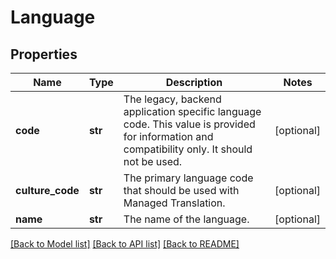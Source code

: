 # Language

## Properties
Name | Type | Description | Notes
------------ | ------------- | ------------- | -------------
**code** | **str** | The legacy, backend application specific language code. This value is provided for information and compatibility only. It should not be used. | [optional] 
**culture_code** | **str** | The primary language code that should be used with Managed Translation. | [optional] 
**name** | **str** | The name of the language. | [optional] 

[[Back to Model list]](../README.md#documentation-for-models) [[Back to API list]](../README.md#documentation-for-api-endpoints) [[Back to README]](../README.md)


